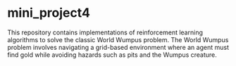 # mini_project4
This repository contains implementations of reinforcement learning algorithms to solve the classic World Wumpus problem. The World Wumpus problem involves navigating a grid-based environment where an agent must find gold while avoiding hazards such as pits and the Wumpus creature.
